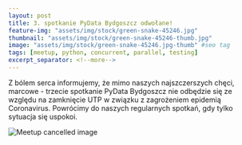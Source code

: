 ```yaml
---
layout: post
title: 3. spotkanie PyData Bydgoszcz odwołane!
feature-img: "assets/img/stock/green-snake-45246.jpg"
thumbnail: "assets/img/stock/green-snake-45246-thumb.jpg"
image: "assets/img/stock/green-snake-45246.jpg-thumb" #seo tag
tags: [meetup, python, concurrent, parallel, testing]
excerpt_separator: <!--more-->
---
```

Z bólem serca informujemy, że mimo naszych najszczerszych chęci, marcowe - trzecie spotkanie PyData Bydgoszcz nie odbędzie
się ze względu na zamknięcie UTP w związku z zagrożeniem epidemią Coronavirus. Powrócimy do naszych regularnych spotkań,
gdy tylko sytuacja się uspokoi.

![Meetup cancelled image](/assets/img/meetups/2020.03-odwołane.png)

